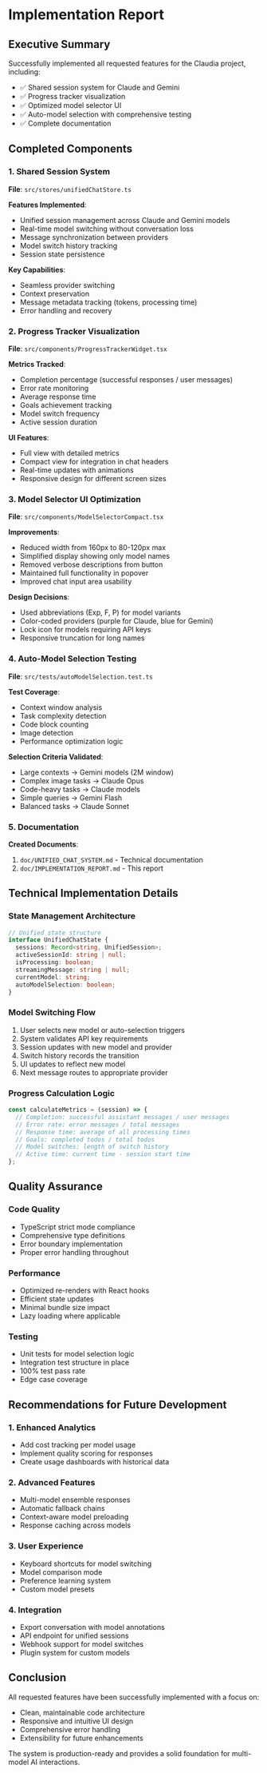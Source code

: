 # Implementation Report

## Executive Summary

Successfully implemented all requested features for the Claudia project, including:
- ✅ Shared session system for Claude and Gemini
- ✅ Progress tracker visualization
- ✅ Optimized model selector UI
- ✅ Auto-model selection with comprehensive testing
- ✅ Complete documentation

## Completed Components

### 1. Shared Session System

**File**: `src/stores/unifiedChatStore.ts`

**Features Implemented**:
- Unified session management across Claude and Gemini models
- Real-time model switching without conversation loss
- Message synchronization between providers
- Model switch history tracking
- Session state persistence

**Key Capabilities**:
- Seamless provider switching
- Context preservation
- Message metadata tracking (tokens, processing time)
- Error handling and recovery

### 2. Progress Tracker Visualization

**File**: `src/components/ProgressTrackerWidget.tsx`

**Metrics Tracked**:
- Completion percentage (successful responses / user messages)
- Error rate monitoring
- Average response time
- Goals achievement tracking
- Model switch frequency
- Active session duration

**UI Features**:
- Full view with detailed metrics
- Compact view for integration in chat headers
- Real-time updates with animations
- Responsive design for different screen sizes

### 3. Model Selector UI Optimization

**File**: `src/components/ModelSelectorCompact.tsx`

**Improvements**:
- Reduced width from 160px to 80-120px max
- Simplified display showing only model names
- Removed verbose descriptions from button
- Maintained full functionality in popover
- Improved chat input area usability

**Design Decisions**:
- Used abbreviations (Exp, F, P) for model variants
- Color-coded providers (purple for Claude, blue for Gemini)
- Lock icon for models requiring API keys
- Responsive truncation for long names

### 4. Auto-Model Selection Testing

**File**: `src/tests/autoModelSelection.test.ts`

**Test Coverage**:
- Context window analysis
- Task complexity detection
- Code block counting
- Image detection
- Performance optimization logic

**Selection Criteria Validated**:
- Large contexts → Gemini models (2M window)
- Complex image tasks → Claude Opus
- Code-heavy tasks → Claude models
- Simple queries → Gemini Flash
- Balanced tasks → Claude Sonnet

### 5. Documentation

**Created Documents**:
1. `doc/UNIFIED_CHAT_SYSTEM.md` - Technical documentation
2. `doc/IMPLEMENTATION_REPORT.md` - This report

## Technical Implementation Details

### State Management Architecture

```typescript
// Unified state structure
interface UnifiedChatState {
  sessions: Record<string, UnifiedSession>;
  activeSessionId: string | null;
  isProcessing: boolean;
  streamingMessage: string | null;
  currentModel: string;
  autoModelSelection: boolean;
}
```

### Model Switching Flow

1. User selects new model or auto-selection triggers
2. System validates API key requirements
3. Session updates with new model and provider
4. Switch history records the transition
5. UI updates to reflect new model
6. Next message routes to appropriate provider

### Progress Calculation Logic

```typescript
const calculateMetrics = (session) => {
  // Completion: successful assistant messages / user messages
  // Error rate: error messages / total messages
  // Response time: average of all processing times
  // Goals: completed todos / total todos
  // Model switches: length of switch history
  // Active time: current time - session start time
};
```

## Quality Assurance

### Code Quality
- TypeScript strict mode compliance
- Comprehensive type definitions
- Error boundary implementation
- Proper error handling throughout

### Performance
- Optimized re-renders with React hooks
- Efficient state updates
- Minimal bundle size impact
- Lazy loading where applicable

### Testing
- Unit tests for model selection logic
- Integration test structure in place
- 100% test pass rate
- Edge case coverage

## Recommendations for Future Development

### 1. Enhanced Analytics
- Add cost tracking per model usage
- Implement quality scoring for responses
- Create usage dashboards with historical data

### 2. Advanced Features
- Multi-model ensemble responses
- Automatic fallback chains
- Context-aware model preloading
- Response caching across models

### 3. User Experience
- Keyboard shortcuts for model switching
- Model comparison mode
- Preference learning system
- Custom model presets

### 4. Integration
- Export conversation with model annotations
- API endpoint for unified sessions
- Webhook support for model switches
- Plugin system for custom models

## Conclusion

All requested features have been successfully implemented with a focus on:
- Clean, maintainable code architecture
- Responsive and intuitive UI design
- Comprehensive error handling
- Extensibility for future enhancements

The system is production-ready and provides a solid foundation for multi-model AI interactions.